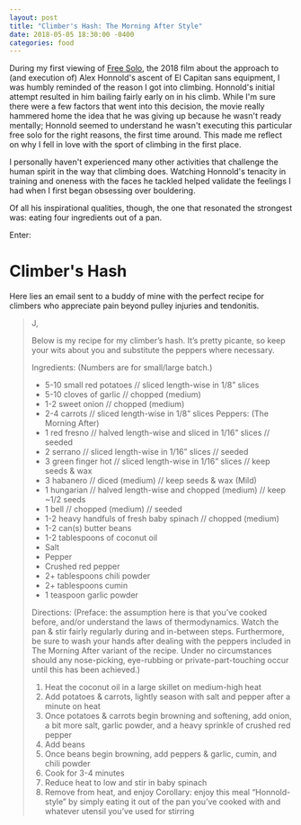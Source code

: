 ```yaml
---
layout: post
title: "Climber's Hash: The Morning After Style"
date: 2018-05-05 18:30:00 -0400
categories: food
---
```


During my first viewing of [Free Solo](https://play.google.com/store/movies/details?id=lqvbkPjQG-U), the 2018 film about the approach to (and execution of) Alex Honnold's ascent of El Capitan sans equipment, I was humbly reminded of the reason I got into climbing. Honnold's initial attempt resulted in him bailing fairly early on in his climb. While I'm sure there were a few factors that went into this decision, the movie really hammered home the idea that he was giving up because he wasn't ready mentally; Honnold seemed to understand he wasn't executing this particular free solo for the right reasons, the first time around. This made me reflect on why I fell in love with the sport of climbing in the first place.

I personally haven't experienced many other activities that challenge the human spirit in the way that climbing does. Watching Honnold's tenacity in training and oneness with the faces he tackled helped validate the feelings I had when I first began obsessing over bouldering.

Of all his inspirational qualities, though, the one that resonated the strongest was: eating four ingredients out of a pan.

Enter:

# Climber's Hash

Here lies an email sent to a buddy of mine with the perfect recipe for climbers who appreciate pain beyond pulley injuries and tendonitis.

> J,
>
> Below is my recipe for my climber’s hash. It’s pretty picante, so keep your wits about you and substitute the peppers where necessary.
>
> Ingredients:
> (Numbers are for small/large batch.)
> - 5-10 small red potatoes // sliced length-wise in 1/8” slices
> - 5-10 cloves of garlic // chopped (medium)
> - 1-2 sweet onion // chopped (medium)
> - 2-4 carrots // sliced length-wise in 1/8” slices
> Peppers:
> (The Morning After)
> - 1 red fresno // halved length-wise and sliced in 1/16” slices // seeded
> - 2 serrano // sliced length-wise in 1/16” slices // seeded
> - 3 green finger hot // sliced length-wise in 1/16” slices // keep seeds & wax
> - 3 habanero // diced (medium) // keep seeds & wax
> (Mild)
> - 1 hungarian // halved length-wise and chopped (medium) // keep ~1/2 seeds
> - 1 bell // chopped (medium) // seeded
> - 1-2 heavy handfuls of fresh baby spinach // chopped (medium)
> - 1-2 can(s) butter beans
> - 1-2 tablespoons of coconut oil
> - Salt
> - Pepper
> - Crushed red pepper
> - 2+ tablespoons chili powder
> - 2+ tablespoons cumin
> - 1 teaspoon garlic powder
>
> Directions:
(Preface: the assumption here is that you’ve cooked before, and/or understand the laws of thermodynamics. Watch the pan & stir fairly regularly during and in-between steps. Furthermore, be sure to wash your hands after dealing with the peppers included in The Morning After variant of the recipe. Under no circumstances should any nose-picking, eye-rubbing or private-part-touching occur until this has been achieved.)
> 1. Heat the coconut oil in a large skillet on medium-high heat
> 2. Add potatoes & carrots, lightly season with salt and pepper after a minute on heat
> 3. Once potatoes & carrots begin browning and softening, add onion, a bit more salt, garlic powder, and a heavy sprinkle of crushed red pepper
> 4. Add beans
> 5. Once beans begin browning, add peppers & garlic, cumin, and chili powder
> 6. Cook for 3-4 minutes
> 7. Reduce heat to low and stir in baby spinach
> 8. Remove from heat, and enjoy
> Corollary: enjoy this meal “Honnold-style” by simply eating it out of the pan you’ve cooked with and whatever utensil you’ve used for stirring
